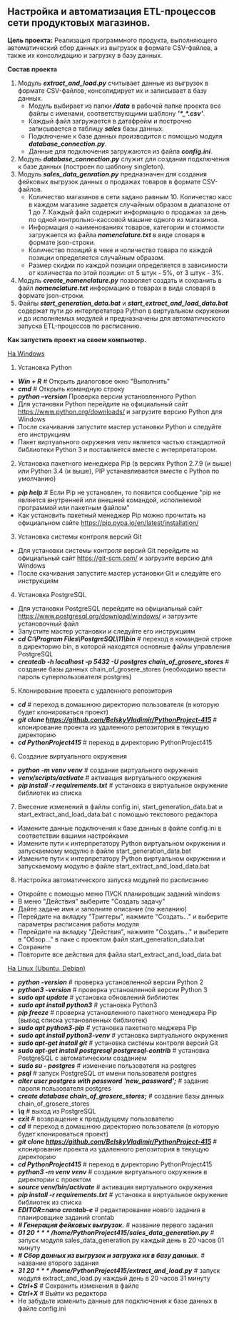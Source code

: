 ## Настройка и автоматизация ETL-процессов сети продуктовых магазинов. 
<b>Цель проекта:</b> Реализация программного продукта, выполняющего автоматический сбор данных из выгрузок в формате CSV-файлов, а также их консолидацию и загрузку в базу данных. 

<b>Состав проекта</b>
1. Модуль ***extract_and_load.py*** считывает данные из выгрузок в формате CSV-файлов, консолидирует их и записывает в базу данных.
   - Модуль выбирает из папки ***/data*** в рабочей папке проекта все файлы с именами, соответствующими шаблону ***'\*_\*.csv'***.
   - Каждый файл загружается в датафрейм и построчно записывается в таблицу ***sales*** базы данных.
   - Подключение к базе данных производится с помощью модуля ***database_connection.py***.
   - Данные для подключения загружаются из файла ***config.ini***.
2. Модуль ***database_connection.py*** служит для создания подключения к базе данных (построен по шаблону singleton).
3. Модуль ***sales_data_genration.py*** предназначен для создания фейковых выгрузок данных о продажах товаров в формате CSV-файлов.
   - Количество магазинов в сети задано равным 10. Количество касс в каждом магазине задается случайным образом в диапазоне от 1 до 7. Каждый файл содержит информацию о продажах за день по одной контрольно-кассовой машине одного из магазинов.
   - Информация о наименованиях товаров, категории и стоимости загружается из файла ***nomenclature.txt*** в виде словаря в формате json-строки.
   - Количество позиций в чеке и количество товара по каждой позиции определяется случайным образом.
   - Размер скидки по каждой позиции определяется в зависимости от количества по этой позиции: от 5 штук - 5%, от 3 штук - 3%. 
4. Модуль ***create_nomenclature.py*** позволяет создать и сохранить в файл ***nomenclature.txt*** информацию о товарах в виде словаря в формате json-строки.
5. Файлы ***start_generation_data.bat*** и ***start_extract_and_load_data.bat*** содержат пути до интерпретатора Python в виртуальном окружении и до исполняемых модулей и предназначены для автоматического запуска ETL-процессов по расписанию.

<b>Как запустить проект на своем компьютер.</b>

<u>На Windows</u>
1. Установка Python
- ***Win + R*** # Открыть диалоговое окно "Выполнить"
- ***cmd*** # Открыть командную строку
- ***python –version*** Проверка версии установленного Python
- Для установки Python перейдите на официальный сайт https://www.python.org/downloads/ и загрузите версию Python для Windows
- После скачивания запустите мастер установки Python и следуйте его инструкциям
- Пакет виртуального окружения venv является частью стандартной библиотеки Python 3 и поставляется вместе с интерпретатором. 
2. Установка пакетного менеджера Pip (в версиях Python 2.7.9 (и выше) или Python 3.4 (и выше), PIP устанавливается вместе с Python по умолчанию)
- ***pip help*** # Если Pip не установлен, то появится сообщение "pip не является внутренней или внешней командой, исполняемой программой или пакетным файлом"
- Как установить пакетный менеджер Pip можно прочитать на официальном сайте https://pip.pypa.io/en/latest/installation/
3. Установка системы контроля версий Git
- Для установки системы контроля версий Git перейдите на официальный сайт https://git-scm.com/ и загрузите версию для Windows
- После скачивания запустите мастер установки Git и следуйте его инструкциям
4. Установка PostgreSQL 
- Для установки PostgreSQL перейдите на официальный сайт https://www.postgresql.org/download/windows/ и загрузите установочный файл
- Запустите мастер установки и следуйте его инструкциям
- ***cd C:\Program Files\PostgreSQL\11\bin*** # переход в командной строке в директорию bin, в которой находятся основные файлы управления PostgreSQL
- ***createdb -h localhost -p 5432 -U postgres chain_of_grosere_stores*** # создание базы данных chain_of_grosere_stores (необходимо ввести пароль суперпользователя postgres)
5. Клонирование проекта с удаленного репозитория
- ***cd*** # переход в домашнюю директорию пользователя (в которую будет клонироваться проект)
- ***git clone https://github.com/BelskyVladimir/PythonProject-415*** # клонирование проекта из удаленного репозитория в текущую директорию
- ***cd PythonProject415*** # переход в директорию PythonProject415
6. Создание виртуального окружения
- ***python -m venv venv*** # создание виртуального окружения
- ***venv/scripts/activate*** # активация виртуального окружения
- ***pip install -r requirements.txt*** # установка в виртуальное окружение библиотек из списка
7. Внесение изменений в файлы config.ini, start_generation_data.bat и start_extract_and_load_data.bat с помощью текстового редактора
- Измените данные подключения к базе данных в файле config.ini в соответствии вашими настройками
- Измените пути к интерпретатору Python  виртуальном окружении и запускаемому модулю в файле start_generation_data.bat
- Измените пути к интерпретатору Python  виртуальном окружении и запускаемому модулю в файле start_extract_and_load_data.bat
8. Настройка автоматического запуска модулей по расписанию
- Откройте с помощью меню ПУСК планировщик заданий windows
- В меню "Действия" выберите "Создать задачу"
- Дайте задаче имя и заполните описание (по желанию)
- Перейдите на вкладку "Триггеры", нажмите "Создать..." и выберите параметры расписания работы модуля
- Перейдите на вкладку "Действия", нажмите "Создать..." и выберите в "Обзор..." в паке с проектом файл start_generation_data.bat
- Сохраните
- Повторите все действия для файла start_extract_and_load_data.bat

<u>На Linux (Ubuntu, Debian)</u>
- ***python -version***    # проверка установленной версии Python 2
- ***python3 -version***   # проверка установленной версии Python 3
- ***sudo apt update***    # установка обновлений библиотек
- ***sudo apt install python3***   # установка Python3
- ***pip freeze***         # проверка установленного пакетного менеджера Pip (вывод списка установленных библиотек)
- ***sudo apt python3-pip***   # установка пакетного меджера Pip
- ***sudo apt install python3-venv***   # установка виртуального окружения
- ***sudo apt-get install git*** # установка системы контроля версий Git
- ***sudo apt-get install postgresql postgresql-contrib*** # установка PostgreSQL с автоматическим созданием 
- ***sudo su - postgres***  # изменение пользователя на postgres
- ***psql*** # запуск PostgreSQL от имени пользователя postgres
- ***alter user postgres with password 'new_password';***  # задание пароля пользователя postgres
- ***create database chain_of_grosere_stores;*** # создание базы данных chain_of_grosere_stores
- ***\q*** # выход из PostgreSQL
- ***exit*** # возвращение к предыдущему пользователю
- ***cd*** # переход в домашнюю директорию пользователя (в которую будет клонироваться проект)
- ***git clone https://github.com/BelskyVladimir/PythonProject-415*** # клонирование проекта из удаленного репозитория в текущую директорию
- ***cd PythonProject415*** # переход в директорию PythonProject415
- ***python3 -m venv venv*** # создание виртуального окружения в директории с проектом
- ***source venv/bin/activate*** # активация виртуального окружения
- ***pip install -r requirements.txt*** # установка в виртуальное окружение библиотек из списка
- ***EDITOR=nano crontab-e*** # редактирование нового задания в планировщике заданий crontab
- ***# Генерация фейковых выгрузок.*** # название первого задания
- ***01 20 \* \* \* /home/PythonProject415/sales_data_generation.py***  # запуск модуля sales_data_generation.py каждый день в 20 часов 01 минуту
- ***# Сбор данных из выгрузок и загрузка их в базу данных.*** # название второго задания
- ***31 20 \* \* \* /home/PythonProject415/extract_and_load.py***  # запуск модуля extract_and_load.py каждый день в 20 часов 31 минуту
- ***Ctrl+S*** # Сохранить изменения в файле
- ***Ctrl+X*** # Выйти из редактора
- Не забудьте изменить данные для подключения к базе данных в файле config.ini

